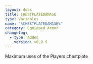 ```yaml
---
layout: docs
title: CHESTPLATEDAMAGE
type: Variables
name: "%CHESTPLATEDAMAGE%"
category: Equipped Armor
changelog:
  - type: Added
    version: v0.9.9
---
```

Maximum uses of the Players chestplate
